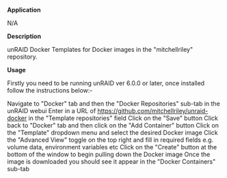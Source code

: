 **Application**

N/A

**Description**

unRAID Docker Templates for Docker images in the "mitchellriley" repository.

**Usage**

Firstly you need to be running unRAID ver 6.0.0 or later, once installed follow the instructions below:-

Navigate to "Docker" tab and then the "Docker Repositories" sub-tab in the unRAID webui
Enter in a URL of https://github.com/mitchellriley/unraid-docker in the "Template repositories" field
Click on the "Save" button
Click back to "Docker" tab and then click on the "Add Container" button
Click on the "Template" dropdown menu and select the desired Docker image
Click the "Advanced View" toggle on the top right and fill in required fields e.g. volume data, environment variables etc
Click on the "Create" button at the bottom of the window to begin pulling down the Docker image
Once the image is downloaded you should see it appear in the "Docker Containers" sub-tab


